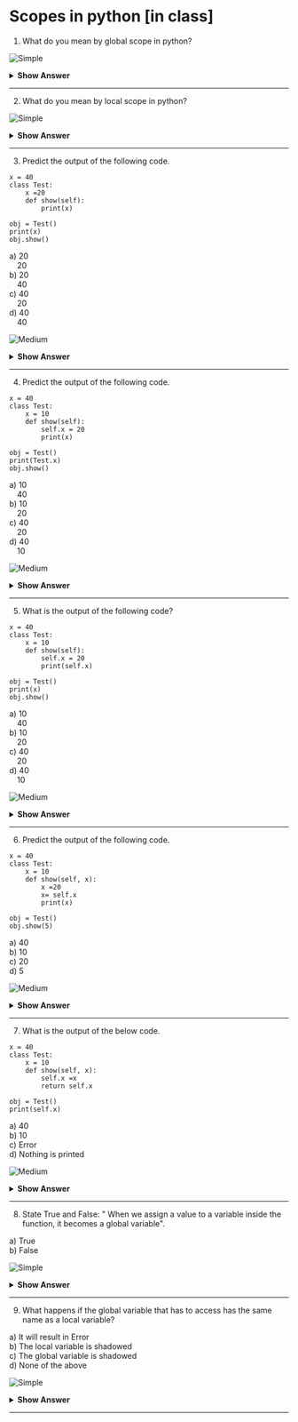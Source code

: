 # Scopes in python [in class] 


1. What do you mean by global scope in python?

![Simple](https://github.com/revaturelabs/interviewquestions/blob/dev/ComplexityTags/simple%20(2).svg)  

<details><summary> <b>Show Answer</b> </summary> 
  
> The object name that is defined in a main program or in a module comes under global scope. They could be used outside any function or block of code. It can access the built-in namespace objects. 
</details>

---
2. What do you mean by local scope in python?

![Simple](https://github.com/revaturelabs/interviewquestions/blob/dev/ComplexityTags/simple%20(2).svg)  

<details><summary> <b>Show Answer</b> </summary> 
  
> The variable names defined in a class, function, loop or in any block of code comes under local scope. In python, these variables cannot be accessed by outer Namespace. Local namespace can access the global namespace objects and built-in namespace. 
</details>

---
3. Predict the output of the following code.
```python3
x = 40
class Test:
    x =20 
    def show(self):
        print(x)
    
obj = Test()
print(x)
obj.show()
``` 

a) 20    
&emsp;20   
b) 20     
&emsp;40  
c) 40     
&emsp;20  
d) 40    
&emsp;40   

![Medium](https://github.com/revaturelabs/interviewquestions/blob/dev/ComplexityTags/Medium%20(2).svg)

<details><summary> <b>Show Answer</b> </summary> 
  
> option is d) 
<details><summary> <b>Explanation</b> </summary> 
  
> Before method calling, the first print statement prints the value of global variable i.e 40. And when the show() method is called, the print statement present inside will also print the value of x as 40 not 20, because x= 20 is a class variable which must be accessed by using classname before variable name. Therefore, it will also take the global variable value i.e 40 in this case.
  </details>
</details>

---
4. Predict the output of the following code. 
``` python3
x = 40
class Test:
    x = 10
    def show(self):
        self.x = 20
        print(x)
    
obj = Test()
print(Test.x)
obj.show() 
```
a) 10     
&emsp;40   
b) 10    
&emsp;20   
c) 40     
&emsp;20   
d) 40    
&emsp;10   

![Medium](https://github.com/revaturelabs/interviewquestions/blob/dev/ComplexityTags/Medium%20(2).svg)

<details><summary> <b>Show Answer</b> </summary> 
  
> Option a)
<details><summary> <b>Explanation</b> </summary> 
  
> When this code is executed, it will execute the print statement, which is outside the class. That print statement access the class variable using class name and hence 10 will be printed. When show() method is called, it prints the value of x as 40 because it is accessing the global variable. 
  </details>
</details>

---
5. What is the output of the following code?
```python3
x = 40
class Test:
    x = 10
    def show(self):
        self.x = 20
        print(self.x)
    
obj = Test()
print(x)
obj.show()
```
a) 10     
&emsp;40   
b) 10    
&emsp;20   
c) 40     
&emsp;20   
d) 40    
&emsp;10   

![Medium](https://github.com/revaturelabs/interviewquestions/blob/dev/ComplexityTags/Medium%20(2).svg)

<details><summary> <b>Show Answer</b> </summary> 
  
> Option c)
<details><summary> <b>Explanation</b> </summary> 
  
> When this code is executed, it will first print the value of global variable 'x' as 40. After that, when show() method is called, it will print the value of instance variable 'x' as 20.
  </details>
</details>

---
6. Predict the output of the following code.
```python3
x = 40
class Test:
    x = 10
    def show(self, x):
        x =20
        x= self.x
        print(x)
    
obj = Test()
obj.show(5)
```
a) 40  
b) 10  
c) 20  
d) 5  

![Medium](https://github.com/revaturelabs/interviewquestions/blob/dev/ComplexityTags/Medium%20(2).svg)

<details><summary> <b>Show Answer</b> </summary> 
  
> Option b)
<details><summary> <b>Explanation</b> </summary> 
  
> The above code will print 10 as an output, because inside show() method, the print statement prints the value of current instance of the class, which is x=10. Here, x= 20 is a local variable of show() method, and therefore it is not printed.
  </details>
</details>

---
7. What is the output of the below code.
```python3
x = 40
class Test:
    x = 10
    def show(self, x):
        self.x =x 
        return self.x
    
obj = Test()
print(self.x)
```
a) 40   
b) 10  
c) Error  
d) Nothing is printed  

![Medium](https://github.com/revaturelabs/interviewquestions/blob/dev/ComplexityTags/Medium%20(2).svg)

<details><summary> <b>Show Answer</b> </summary> 
  
> Option c)
<details><summary> <b>Explanation</b> </summary> 
  
> As self is not defined outside the class, we get the NameError. 
  </details>
</details>

---
8. State True and False: " When we assign a value to a variable inside the function, it becomes a global variable".

a) True  
b) False  

![Simple](https://github.com/revaturelabs/interviewquestions/blob/dev/ComplexityTags/simple%20(2).svg)  

<details><summary> <b>Show Answer</b> </summary> 
  
> Option b)
<details><summary> <b>Explanation</b> </summary> 
  
> When we assign a value to a variable inside the function, it becomes a local variable not global. 
  </details>
</details>

---
9. What happens if the global variable that has to access has the same name as a local variable? 

a) It will result in Error  
b) The local variable is shadowed   
c) The global variable is shadowed  
d) None of the above  

![Simple](https://github.com/revaturelabs/interviewquestions/blob/dev/ComplexityTags/simple%20(2).svg)  

<details><summary> <b>Show Answer</b> </summary> 
  
> Option c)
<details><summary> <b>Explanation</b> </summary> 
 
> In python, if both global and local variable having the same name and we have to access them at the same time, in that situtaion your code will access the local variable.  
</details>
</details>

---




